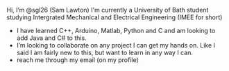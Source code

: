 Hi, I’m @sgl26 (Sam Lawton)
I'm currently a University of Bath student studying Intergrated Mechanical and Electrical Engineering (IMEE for short)
- I have learned C++, Arduino, Matlab, Python and C and am looking to add Java and C# to this. 
- I’m looking to collaborate on any project I can get my hands on. Like I said I am fairly new to this, but want to learn in any way I can.
- reach me through my email (on my profile)

<!---
sgl26/sgl26 is a ✨ special ✨ repository because its `README.md` (this file) appears on your GitHub profile.
You can click the Preview link to take a look at your changes.
--->
